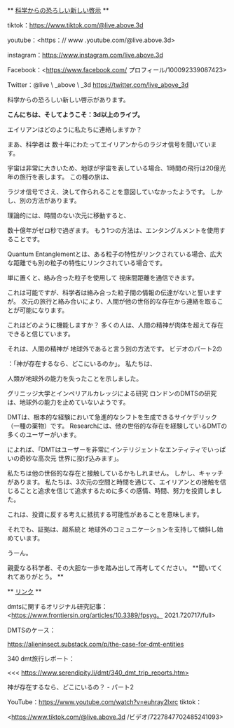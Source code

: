 ** <u>科学からの恐ろしい新しい啓示</u> **

tiktok：<https://www.tiktok.com/@live.above.3d>

youtube：<https：// www .youtube.com/@live.above.3d>

instagram：<https://www.instagram.com/live.above.3d>

Facebook：<https://www.facebook.com/ プロフィール/100092339087423>

Twitter：@live \ _above \ _3d <https://twitter.com/live_above_3d>

科学からの恐ろしい新しい啓示があります。

**こんにちは、そしてようこそ：3d以上のライブ。**

エイリアンはどのように私たちに連絡しますか？

まあ、科学者は
数十年にわたってエイリアンからのラジオ信号を聞いています。

宇宙は非常に大きいため、地球が宇宙を表している場合、1時間の飛行は20億光年の旅行を表します。
この種の旅は、

ラジオ信号でさえ、決して作られることを意図していなかったようです。
しかし、別の方法があります。

理論的には、時間のない次元に移動すると、

数十億年がゼロ秒で過ぎます。
もう1つの方法は、エンタングルメントを使用することです。

Quantum Entanglementとは、ある粒子の特性がリンクされている場合、広大な距離でも別の粒子の特性にリンクされている場合です。

単に置くと、絡み合った粒子を使用して
視床間距離を通信できます。

これは可能ですが、科学者は絡み合った粒子間の情報の伝達がないと誓いますが。
次元の旅行と絡み合いにより、人間が他の世俗的な存在から連絡を取ることが可能になります。

これはどのように機能しますか？
多くの人は、人間の精神が肉体を超えて存在できると信じています。

それは、人間の精神が
地球外であると言う別の方法です。 ビデオのパート2の

：「神が存在するなら、どこにいるのか」。 私たちは、

人類が地球外の能力を失ったことを示しました。

グリニッジ大学とインペリアルカレッジによる研究
ロンドンのDMTSの研究は、地球外の能力を止めていないようです。

DMTは、根本的な経験において急進的なシフトを生成できるサイケデリック（一種の薬物）です。
Researchには、他の世俗的な存在を経験しているDMTの多くのユーザーがいます。

によれば、「DMTはユーザーを非常にインテリジェントなエンティティでいっぱいの奇妙な高次元
世界に投げ込みます」。

私たちは他の世俗的な存在と接触しているかもしれません。 しかし、キャッチがあります。
私たちは、3次元の空間と時間を通じて、エイリアンとの接触を信じることと追求を信じて追求するために多くの感情、時間、努力を投資しました。

これは、投資に反する考えに抵抗する可能性があることを意味します。

それでも、証拠は、超系統と
地球外のコミュニケーションを支持して傾斜し始めています。

うーん。

親愛なる科学者、その大胆な一歩を踏み出して再考してください。
**聞いてくれてありがとう。 **

** <u>リンク</u> **

dmtsに関するオリジナル研究記事：
<https://www.frontiersin.org/articles/10.3389/fpsyg。 2021.720717/full>

DMTSのケース：

<https://alieninsect.substack.com/p/the-case-for-dmt-entities>

340 dmt旅行レポート：

<<< https://www.serendipity.li/dmt/340_dmt_trip_reports.htm>

神が存在するなら、どこにいるの？ - パート2

YouTube：<https://www.youtube.com/watch?v=euhray2lxrc>
tiktok：

<https://www.tiktok.com/@live.above.3d /ビデオ/7227847702485241093>



